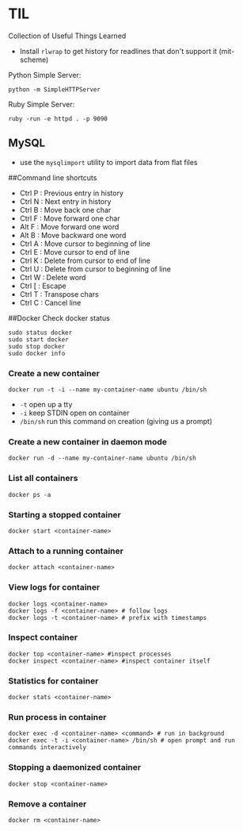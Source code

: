 # TIL
Collection of Useful Things Learned

- Install ```rlwrap``` to get history for readlines that don't support it (mit-scheme)

Python Simple Server:
```
python -m SimpleHTTPServer
```

Ruby Simple Server:
```
ruby -run -e httpd . -p 9090
```
## MySQL
- use the ```mysqlimport``` utility to import data from flat files

##Command line shortcuts
- Ctrl P : Previous entry in history
- Ctrl N : Next entry in history
- Ctrl B : Move back one char
- Ctrl F : Move forward one char
- Alt  F : Move forward one word
- Alt  B : Move backward one word
- Ctrl A : Move cursor to beginning of line
- Ctrl E : Move cursor to end of line
- Ctrl K : Delete from cursor to end of line
- Ctrl U : Delete from cursor to beginning of line
- Ctrl W : Delete word
- Ctrl [ : Escape
- Ctrl T : Transpose chars
- Ctrl C : Cancel line

##Docker
Check docker status
```
sudo status docker
sudo start docker
sudo stop docker
sudo docker info
```
### Create a new container 
```
docker run -t -i --name my-container-name ubuntu /bin/sh
```
- ```-t``` open up a tty
- ```-i``` keep STDIN open on container
- ```/bin/sh``` run this command on creation (giving us a prompt)

### Create a new container in daemon mode
```
docker run -d --name my-container-name ubuntu /bin/sh
```


### List all containers 
```
docker ps -a
```

### Starting a stopped container
```
docker start <container-name>
```
### Attach to a running container
```
docker attach <container-name>
```

### View logs for container
```
docker logs <container-name>
docker logs -f <container-name> # follow logs
docker logs -t <container-name> # prefix with timestamps
```

### Inspect container
```
docker top <container-name> #inspect processes
docker inspect <container-name> #inspect container itself
```
### Statistics for container
```
docker stats <container-name>
```
### Run process in container
```
docker exec -d <container-name> <command> # run in background
docker exec -t -i <container-name> /bin/sh # open prompt and run commands interactively
```
### Stopping a daemonized container
```
docker stop <container-name>
```
### Remove a container
```
docker rm <container-name>
```

